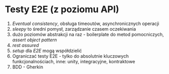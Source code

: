 # Testy E2E (z poziomu API)

1. _Eventual consistency_, obsługa timeoutów, asynchronicznych operacji
1. _sleepy_ to średni pomysł, zarządzanie czasem oczekiwania
1. dużo poziomów abstrakcji na raz - boilerplate do metod pomocniczych, _assert object pattern_
1. _rest assured_
1. _setup_ dla _E2E_ mogą współdzielić
1. Ograniczać testy E2E - tylko do absolutnie kluczowych funkcjonalnościach, inne: unity, integracyjne, kontraktowe
1. BDD - Gherkin